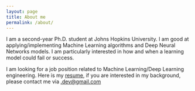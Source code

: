 ```yaml
---
layout: page
title: About me
permalink: /about/
---
```


I am a second-year Ph.D. student at Johns Hopkins University. I am good at applying/implementing Machine Learning algorithms and Deep Neural Networks models. I am particularly interested in how and when a learning model could fail or success. 

I am looking for a job position related to Machine Learning/Deep Learning engineering. 
Here is my [resume](/assets/zhen-zhang-cv.pdf), if you are interested in my background, please contact me via <last-name><first-name>.dev@gmail.com 